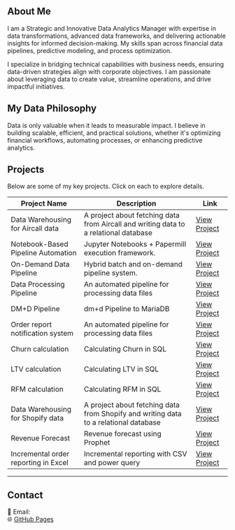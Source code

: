 
## About Me  
I am a Strategic and Innovative Data Analytics Manager with expertise in data transformations, advanced data frameworks, and delivering actionable insights for informed decision-making. My skills span across financial data pipelines, predictive modeling, and process optimization.  

I specialize in bridging technical capabilities with business needs, ensuring data-driven strategies align with corporate objectives. I am passionate about leveraging data to create value, streamline operations, and drive impactful initiatives.  

## My Data Philosophy  
Data is only valuable when it leads to measurable impact. I believe in building scalable, efficient, and practical solutions, whether it's optimizing financial workflows, automating processes, or enhancing predictive analytics.  


## Projects  
Below are some of my key projects. Click on each to explore details.  

| Project Name | Description | Link |
|-------------|------------|------|
| Data Warehousing for Aircall data | A project about fetching data from Aircall and writing data to a relational database | [View Project](projects/project1.html) |
| Notebook-Based Pipeline Automation | Jupyter Notebooks + Papermill execution framework. | [View Project](projects/project2.html) |
| On-Demand Data Pipeline     | Hybrid batch and on-demand pipeline system.    | [View Project](projects/project3.html) |
| Data Processing Pipeline   | An automated pipeline for processing data files    | [View Project](projects/project4.html) |
| DM+D Pipeline   | dm+d Pipeline to MariaDB    | [View Project](projects/project5.html) |
| Order report notification system   | An automated pipeline for processing data files    | [View Project](projects/project6.html) |
| Churn calculation   | Calculating Churn in SQL    | [View Project](projects/under-construction.html) |
| LTV calculation   | Calculating LTV in SQL    | [View Project](projects/under-construction.html) |
| RFM calculation   | Calculating RFM in SQL    | [View Project](projects/under-construction.html) |
| Data Warehousing for Shopify data | A project about fetching data from Shopify and writing data to a relational database | [View Project](projects/under-construction.html)|
| Revenue Forecast   | Revenue forecast using Prophet    | [View Project](projects/under-construction.html) |
| Incremental order reporting in Excel   | Incremental reporting with CSV and power query    | [View Project](projects/under-construction.html) |

---

## Contact  
📧 Email:  
🌐 [GitHub Pages](https://your-github-username.github.io)  
